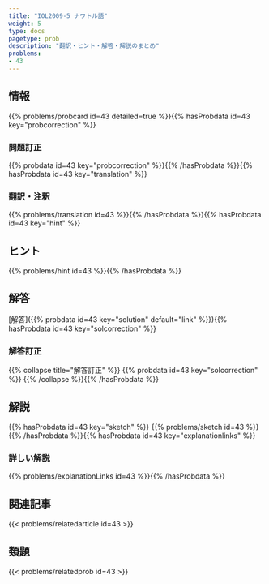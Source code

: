 ```yaml
---
title: "IOL2009-5 ナワトル語"
weight: 5
type: docs
pagetype: prob
description: "翻訳・ヒント・解答・解説のまとめ"
problems: 
- 43
---
```


## 情報

{{% problems/probcard id=43 detailed=true %}}{{% hasProbdata id=43 key="probcorrection" %}}

### 問題訂正

{{% probdata id=43 key="probcorrection" %}}{{% /hasProbdata %}}{{% hasProbdata id=43 key="translation" %}}

### 翻訳・注釈

{{% problems/translation id=43 %}}{{% /hasProbdata %}}{{% hasProbdata id=43 key="hint" %}}

## ヒント

{{% problems/hint id=43 %}}{{% /hasProbdata %}}

## 解答

[解答]({{% probdata id=43 key="solution" default="link" %}}){{% hasProbdata id=43 key="solcorrection" %}}

### 解答訂正

{{% collapse title="解答訂正" %}}
{{% probdata id=43 key="solcorrection" %}}
{{% /collapse %}}{{% /hasProbdata %}}

## 解説

{{% hasProbdata id=43 key="sketch" %}}
{{% problems/sketch id=43 %}}
{{% /hasProbdata %}}{{% hasProbdata id=43 key="explanationlinks" %}}

### 詳しい解説

{{% problems/explanationLinks id=43 %}}{{% /hasProbdata %}}

## 関連記事

{{< problems/relatedarticle id=43 >}}

## 類題

{{< problems/relatedprob id=43 >}}
